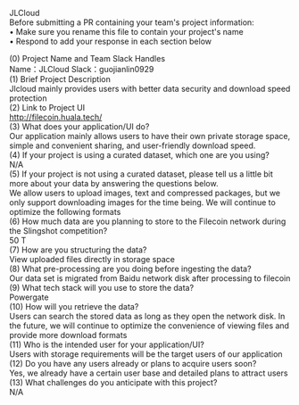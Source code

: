 JLCloud  
Before submitting a PR containing your team's project information:  
•	Make sure you rename this file to contain your project's name  
•	Respond to add your response in each section below  

(0) Project Name and Team Slack Handles  
Name：JLCloud  Slack：guojianlin0929  
(1) Brief Project Description  
Jlcloud mainly provides users with better data security and download speed protection  
(2) Link to Project UI  
http://filecoin.huala.tech/  
(3) What does your application/UI do?  
Our application mainly allows users to have their own private storage space, simple and convenient sharing, and user-friendly download speed.  
(4) If your project is using a curated dataset, which one are you using?  
N/A  
(5) If your project is not using a curated dataset, please tell us a little bit more about your data by answering the questions below.  
We allow users to upload images, text and compressed packages, but we only support downloading images for the time being. We will continue to optimize the following formats  
 (6) How much data are you planning to store to the Filecoin network during the Slingshot competition?  
50 T  
(7) How are you structuring the data?  
View uploaded files directly in storage space  
(8) What pre-processing are you doing before ingesting the data?  
Our data set is migrated from Baidu network disk after processing to filecoin  
 (9) What tech stack will you use to store the data?  
Powergate  
(10) How will you retrieve the data?  
Users can search the stored data as long as they open the network disk. In the future, we will continue to optimize the convenience of viewing files and provide more download formats  
(11) Who is the intended user for your application/UI?  
Users with storage requirements will be the target users of our application  
(12) Do you have any users already or plans to acquire users soon?  
Yes, we already have a certain user base and detailed plans to attract users  
(13) What challenges do you anticipate with this project?  
N/A  
